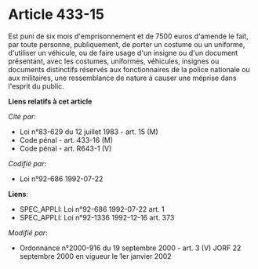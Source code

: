 # Article 433-15

Est puni de six mois d'emprisonnement et de 7500 euros d'amende le fait, par toute personne, publiquement, de porter un
costume ou un uniforme, d'utiliser un véhicule, ou de faire usage d'un insigne ou d'un document présentant, avec les
costumes, uniformes, véhicules, insignes ou documents distinctifs réservés aux fonctionnaires de la police nationale ou aux
militaires, une ressemblance de nature à causer une méprise dans l'esprit du public.

**Liens relatifs à cet article**

_Cité par_:

  - Loi n°83-629 du 12 juillet 1983 - art. 15 (M)
  - Code pénal - art. 433-16 (M)
  - Code pénal - art. R643-1 (V)

_Codifié par_:

  - Loi n°92-686 1992-07-22

**Liens**:

  - SPEC_APPLI: Loi n°92-686 1992-07-22 art. 1
  - SPEC_APPLI: Loi n°92-1336 1992-12-16 art. 373

_Modifié par_:

  - Ordonnance n°2000-916 du 19 septembre 2000 - art. 3 (V) JORF 22 septembre 2000 en vigueur le 1er janvier 2002
